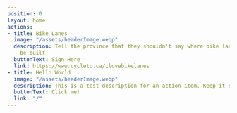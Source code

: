 ```yaml
---
position: 0
layout: home
actions:
- title: Bike Lanes
  image: "/assets/headerImage.webp"
  description: Tell the province that they shouldn't say where bike lanes can or cannot
    be built!
  buttonText: Sign Here
  link: https://www.cycleto.ca/ilovebikelanes
- title: Hello World
  image: "/assets/headerImage.webp"
  description: This is a test description for an action item. Keep it short and sweet.
  buttonText: Click me!
  link: "/"
---
```


